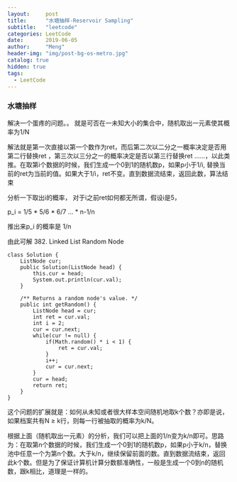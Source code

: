 ```yaml
---
layout:     post
title:      "水塘抽样-Reservoir Sampling"
subtitle:   "leetcode"
categories: LeetCode
date:       2019-06-05
author:     "Meng"
header-img: "img/post-bg-os-metro.jpg"
catalog: true
hidden: true
tags:
  - LeetCode
---
```


### 水塘抽样
解决一个蛋疼的问题。。 就是可否在一未知大小的集合中，随机取出一元素使其概率为1/N

解法就是第一次直接以第一个数作为ret，而后第二次以二分之一概率决定是否用第二行替换ret ，第三次以三分之一的概率决定是否以第三行替换ret ……，以此类推。在取第i个数据的时候，我们生成一个0到1的随机数p，如果p小于1/i, 替换当前的ret为当前的值。如果大于1/i，ret不变。直到数据流结束，返回此数，算法结束

分析一下取出i的概率， 对于i之前ret如何都无所谓，假设i是5，

p_i = 1/5 * 5/6 * 6/7 ... * n-1/n

推出来p_i 的概率是 1/n

由此可解 382. Linked List Random Node

```
class Solution {
    ListNode cur;
    public Solution(ListNode head) {
        this.cur = head;
        System.out.println(cur.val);
    }

    /** Returns a random node's value. */
    public int getRandom() {
        ListNode head = cur;
        int ret = cur.val;
        int i = 2;
        cur = cur.next;
        while(cur != null) {
            if(Math.random() * i < 1) {
                ret = cur.val;
            }
            i++;
            cur = cur.next;
        }
        cur = head;
        return ret;
    }
}
```

这个问题的扩展就是：如何从未知或者很大样本空间随机地取k个数？亦即是说，如果档案共有N ≥ k行，则每一行被抽取的概率为k/N。

根据上面（随机取出一元素）的分析，我们可以把上面的1/n变为k/n即可。思路为：在取第n个数据的时候，我们生成一个0到1的随机数p，如果p小于k/n，替换池中任意一个为第n个数。大于k/n，继续保留前面的数。直到数据流结束，返回此k个数。但是为了保证计算机计算分数额准确性，一般是生成一个0到n的随机数，跟k相比，道理是一样的。
